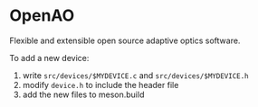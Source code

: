 OpenAO
======

Flexible and extensible open source adaptive optics software.


To add a new device:

 1. write `src/devices/$MYDEVICE.c` and `src/devices/$MYDEVICE.h`
 2. modify `device.h` to include the header file
 3. add the new files to meson.build

